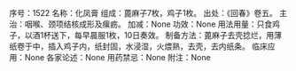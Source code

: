 序号：1522
名称：化凤膏
组成：蓖麻子7枚，鸡子1枚。
出处：《回春》卷五。
主治：咽喉、颈项结核成形及瘰疬。
加减：None
功效：None
用法用量：只食鸡子，以酒1杯送下，每早晨服1枚，10日奏效。
制备方法：蓖麻子去壳捻烂，用薄纸卷于中，插入鸡子内，纸封固，水浸湿，火煨熟，去壳，去内纸条。
临床应用：None
各家论述：None
用药禁忌：None
附注：None
